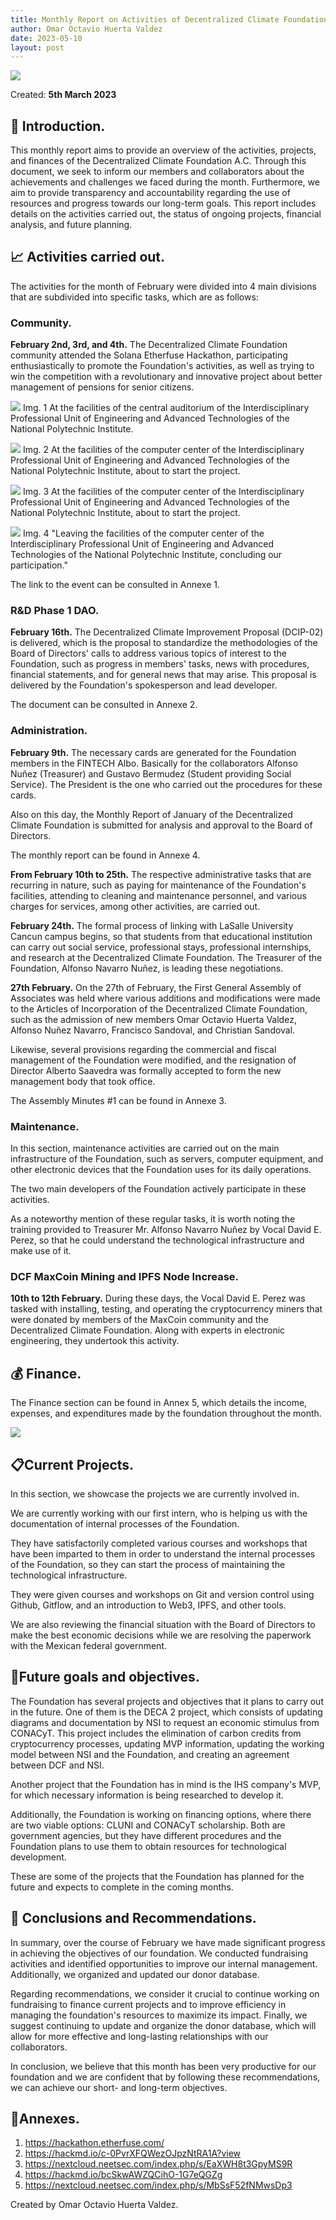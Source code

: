 ```yaml
---
title: Monthly Report on Activities of Decentralized Climate Foundation A.C. February 2023.
author: Omar Octavio Huerta Valdez
date: 2023-05-10
layout: post
---
```


![](/assets/februaryreport/Img0.png)

Created: **5th March 2023**


## :beginner: Introduction.
This monthly report aims to provide an overview of the activities, projects, and finances of the Decentralized Climate Foundation A.C. Through this document, we seek to inform our members and collaborators about the achievements and challenges we faced during the month. Furthermore, we aim to provide transparency and accountability regarding the use of resources and progress towards our long-term goals. This report includes details on the activities carried out, the status of ongoing projects, financial analysis, and future planning.


## 📈 Activities carried out.

The activities for the month of February were divided into 4 main divisions that are subdivided into specific tasks, which are as follows:

### **Community.**

**February 2nd, 3rd, and 4th.** The Decentralized Climate Foundation community attended the Solana Etherfuse Hackathon, participating enthusiastically to promote the Foundation's activities, as well as trying to win the competition with a revolutionary and innovative project about better management of pensions for senior citizens.

![](/assets/februaryreport/Img1.jpg)
Img. 1 At the facilities of the central auditorium of the Interdisciplinary Professional Unit of Engineering and Advanced Technologies of the National Polytechnic Institute.

![](/assets/februaryreport/Img2.jpg)
Img. 2 At the facilities of the computer center of the Interdisciplinary Professional Unit of Engineering and Advanced Technologies of the National Polytechnic Institute, about to start the project.

![](/assets/februaryreport/Img3.jpg)
Img. 3 At the facilities of the computer center of the Interdisciplinary Professional Unit of Engineering and Advanced Technologies of the National Polytechnic Institute, about to start the project.


![](/assets/februaryreport/Img4.jpg)
Img. 4 "Leaving the facilities of the computer center of the Interdisciplinary Professional Unit of Engineering and Advanced Technologies of the National Polytechnic Institute, concluding our participation."


The link to the event can be consulted in Annexe 1.


### **R&D Phase 1 DAO.**

**February 16th.** The Decentralized Climate Improvement Proposal (DCIP-02) is delivered, which is the proposal to standardize the methodologies of the Board of Directors' calls to address various topics of interest to the Foundation, such as progress in members' tasks, news with procedures, financial statements, and for general news that may arise. This proposal is delivered by the Foundation's spokesperson and lead developer.

The document can be consulted in Annexe 2.


### **Administration.**

**February 9th.** The necessary cards are generated for the Foundation members in the FINTECH Albo. Basically for the collaborators Alfonso Nuñez (Treasurer) and Gustavo Bermudez (Student providing Social Service). The President is the one who carried out the procedures for these cards.

Also on this day, the Monthly Report of January of the Decentralized Climate Foundation is submitted for analysis and approval to the Board of Directors.

The monthly report can be found in Annexe 4.

**From February 10th to 25th.** The respective administrative tasks that are recurring in nature, such as paying for maintenance of the Foundation's facilities, attending to cleaning and maintenance personnel, and various charges for services, among other activities, are carried out.

**February 24th.** The formal process of linking with LaSalle University Cancun campus begins, so that students from that educational institution can carry out social service, professional stays, professional internships, and research at the Decentralized Climate Foundation. The Treasurer of the Foundation, Alfonso Navarro Nuñez, is leading these negotiations.

**27th February.** On the 27th of February, the First General Assembly of Associates was held where various additions and modifications were made to the Articles of Incorporation of the Decentralized Climate Foundation, such as the admission of new members Omar Octavio Huerta Valdez, Alfonso Nuñez Navarro, Francisco Sandoval, and Christian Sandoval.

Likewise, several provisions regarding the commercial and fiscal management of the Foundation were modified, and the resignation of Director Alberto Saavedra was formally accepted to form the new management body that took office.

The Assembly Minutes #1 can be found in Annexe 3.

### **Maintenance.**

In this section, maintenance activities are carried out on the main infrastructure of the Foundation, such as servers, computer equipment, and other electronic devices that the Foundation uses for its daily operations.

The two main developers of the Foundation actively participate in these activities.

As a noteworthy mention of these regular tasks, it is worth noting the training provided to Treasurer Mr. Alfonso Navarro Nuñez by Vocal David E. Perez, so that he could understand the technological infrastructure and make use of it.

### **DCF MaxCoin Mining and IPFS Node Increase.**

**10th to 12th February.** During these days, the Vocal David E. Perez was tasked with installing, testing, and operating the cryptocurrency miners that were donated by members of the MaxCoin community and the Decentralized Climate Foundation. Along with experts in electronic engineering, they undertook this activity.

## :moneybag: Finance.

The Finance section can be found in Annex 5, which details the income, expenses, and expenditures made by the foundation throughout the month.

![](assets/februaryreport/Img5.png)

## :clipboard:Current Projects.

In this section, we showcase the projects we are currently involved in.

We are currently working with our first intern, who is helping us with the documentation of internal processes of the Foundation.

They have satisfactorily completed various courses and workshops that have been imparted to them in order to understand the internal processes of the Foundation, so they can start the process of maintaining the technological infrastructure.

They were given courses and workshops on Git and version control using Github, Gitflow, and an introduction to Web3, IPFS, and other tools.

We are also reviewing the financial situation with the Board of Directors to make the best economic decisions while we are resolving the paperwork with the Mexican federal government.

## :pencil:Future goals and objectives.

The Foundation has several projects and objectives that it plans to carry out in the future. One of them is the DECA 2 project, which consists of updating diagrams and documentation by NSI to request an economic stimulus from CONACyT. This project includes the elimination of carbon credits from cryptocurrency processes, updating MVP information, updating the working model between NSI and the Foundation, and creating an agreement between DCF and NSI.

Another project that the Foundation has in mind is the IHS company's MVP, for which necessary information is being researched to develop it.

Additionally, the Foundation is working on financing options, where there are two viable options: CLUNI and CONACyT scholarship. Both are government agencies, but they have different procedures and the Foundation plans to use them to obtain resources for technological development.

These are some of the projects that the Foundation has planned for the future and expects to complete in the coming months.

## 🎯 Conclusions and Recommendations.

In summary, over the course of February we have made significant progress in achieving the objectives of our foundation. We conducted fundraising activities and identified opportunities to improve our internal management. Additionally, we organized and updated our donor database.

Regarding recommendations, we consider it crucial to continue working on fundraising to finance current projects and to improve efficiency in managing the foundation's resources to maximize its impact. Finally, we suggest continuing to update and organize the donor database, which will allow for more effective and long-lasting relationships with our collaborators.

In conclusion, we believe that this month has been very productive for our foundation and we are confident that by following these recommendations, we can achieve our short- and long-term objectives.
## :beginner:Annexes.

1. https://hackathon.etherfuse.com/
2. https://hackmd.io/c-0PvrXFQWezOJpzNtRA1A?view
3. https://nextcloud.neetsec.com/index.php/s/EaXWH8t3GpyMS9R
4. https://hackmd.io/bcSkwAWZQCihO-1G7eQGZg
5. https://nextcloud.neetsec.com/index.php/s/MbSsF52fNMwsDp3

Created by Omar Octavio Huerta Valdez.
